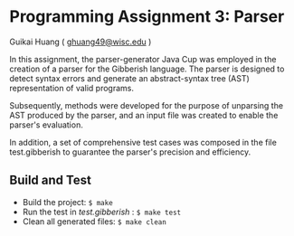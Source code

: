 # Programming Assignment 3: Parser

Guikai Huang ( ghuang49@wisc.edu )

In this assignment, the parser-generator Java Cup was employed in the creation of a parser for the Gibberish language. The parser is designed to detect syntax errors and generate an abstract-syntax tree (AST) representation of valid programs.

Subsequently, methods were developed for the purpose of unparsing the AST produced by the parser, and an input file was created to enable the parser's evaluation.

In addition, a set of comprehensive test cases was composed in the file test.gibberish to guarantee the parser's precision and efficiency.

## Build and Test

- Build the project: `$ make`
- Run the test in _test.gibberish_ : `$ make test`
- Clean all generated files: `$ make clean`
